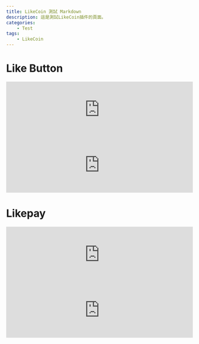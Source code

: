 ```yaml
---
title: LikeCoin 測試 Markdown
description: 這是測試LikeCoin插件的頁面。
categories:
    - Test
tags:
    - LikeCoin
---
```

# Like Button
<iframe class="LikeCoin"
 src="https://button.like.co/in/embed/h47388304/button?referrer={{ .Permalink }}"
 width="100%"
 frameborder=0>
</iframe>

<iframe class="LikeCoin"
 src="https://button.like.co/in/embed/{{ .Site.Params.LikerID }}/button?referrer={{ .Permalink }}"
 width="100%"
 frameborder=0>
</iframe>

# Likepay
<iframe class="Likepay"
 src="https://like.co/h47388304"
 width="100%"
 frameborder=0>
</iframe>

<iframe class="Likepay 10"
 src="https://like.co/in/widget/pay?to=h47388304&amount=10"
 width="100%"
 frameborder="0">
</iframe>

